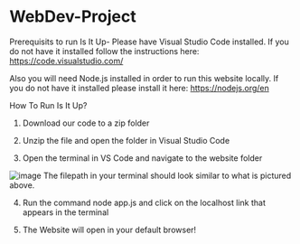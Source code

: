 # WebDev-Project
Prerequisits to run Is It Up-
Please have Visual Studio Code installed. If you do not have it installed follow the instructions here:
https://code.visualstudio.com/

Also you will need Node.js installed in order to run this website locally. If you do not have it installed please install it here:
https://nodejs.org/en

How To Run Is It Up?
1. Download our code to a zip folder

2. Unzip the file and open the folder in Visual Studio Code

3. Open the terminal in VS Code and navigate to the website folder

![image](https://user-images.githubusercontent.com/54991313/229598025-81a2be4d-f1ff-4cc5-ae9e-f1c7bfade583.png)
The filepath in your terminal should look similar to what is pictured above.

4. Run the command node app.js and click on the localhost link that appears in the terminal

5. The Website will open in your default browser!

